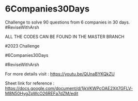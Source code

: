 # 6Companies30Days
Challenge to solve 90 questions from 6 companies in 30 days. #ReviseWithArsh

ALL THE CODES CAN BE FOUND IN THE MASTER BRANCH 

#2023 Challenge

#6Companies30Days

#ReviseWithArsh

For more details visit : https://youtu.be/QUnaBYKQkZU

Sheet link for reference : https://docs.google.com/document/d/1jkVKWPcOAE2Xjt7GFLV-M8N50HygZpWcO26REFa7dZM/edit
